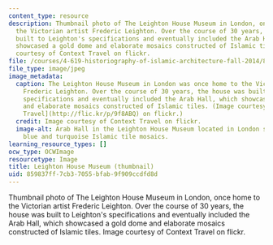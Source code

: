 ```yaml
---
content_type: resource
description: Thumbnail photo of The Leighton House Museum in London, once home to
  the Victorian artist Frederic Leighton. Over the course of 30 years, the house was
  built to Leighton's specifications and eventually included the Arab Hall, which
  showcased a gold dome and elaborate mosaics constructed of Islamic tiles. Image
  courtesy of Context Travel on flickr.
file: /courses/4-619-historiography-of-islamic-architecture-fall-2014/859837ff7cb37055bfab9f909ccdfd8d_4-619f14-th.jpg
file_type: image/jpeg
image_metadata:
  caption: The Leighton House Museum in London was once home to the Victorian artist
    Frederic Leighton. Over the course of 30 years, the house was built to Leighton's
    specifications and eventually included the Arab Hall, which showcased a gold dome
    and elaborate mosaics constructed of Islamic tiles. (Image courtesy of [Context
    Travel](http://flic.kr/p/9f8ABQ) on flickr.)
  credit: Image courtesy of Context Travel on flickr.
  image-alt: Arab Hall in the Leighton House Museum located in London shown with gold,
    blue and turquoise Islamic tile mosaics.
learning_resource_types: []
ocw_type: OCWImage
resourcetype: Image
title: Leighton House Museum (thumbnail)
uid: 859837ff-7cb3-7055-bfab-9f909ccdfd8d
---
```

Thumbnail photo of The Leighton House Museum in London, once home to the Victorian artist Frederic Leighton. Over the course of 30 years, the house was built to Leighton's specifications and eventually included the Arab Hall, which showcased a gold dome and elaborate mosaics constructed of Islamic tiles. Image courtesy of Context Travel on flickr.

